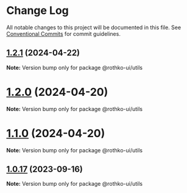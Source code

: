 # Change Log

All notable changes to this project will be documented in this file.
See [Conventional Commits](https://conventionalcommits.org) for commit guidelines.

## [1.2.1](https://github.com/luxo-ai/rothko-ui/compare/@rothko-ui/utils@1.2.0...@rothko-ui/utils@1.2.1) (2024-04-22)

**Note:** Version bump only for package @rothko-ui/utils

# [1.2.0](https://github.com/luxo-ai/rothko-ui/compare/@rothko-ui/utils@1.0.17...@rothko-ui/utils@1.2.0) (2024-04-20)

**Note:** Version bump only for package @rothko-ui/utils

# [1.1.0](https://github.com/luxo-ai/rothko-ui/compare/@rothko-ui/utils@1.0.17...@rothko-ui/utils@1.1.0) (2024-04-20)

**Note:** Version bump only for package @rothko-ui/utils

## [1.0.17](https://github.com/luxo-ai/rothko-ui/compare/@rothko-ui/utils@1.0.16...@rothko-ui/utils@1.0.17) (2023-09-16)

**Note:** Version bump only for package @rothko-ui/utils

